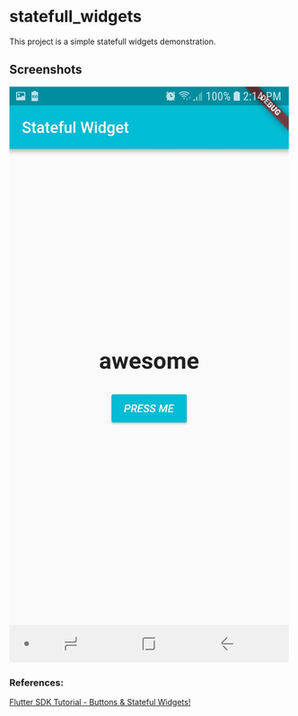 # statefull_widgets

This project is a simple statefull widgets demonstration.

## Screenshots

![Screenshot](../../screenshots/002.jpg)

### References:

[Flutter SDK Tutorial - Buttons & Stateful Widgets!](https://www.youtube.com/watch?v=oKM6BSRZ1-w&list=PLxU9Ryxq6p58PsNmJL70J4_7UzfSqf35n&index=3)